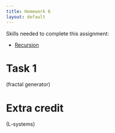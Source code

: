 ```yaml
---
title: Homework 6
layout: default
---
```


Skills needed to complete this assignment:

- [Recursion](/lecture/recursion.html)

# Task 1

(fractal generator)

# Extra credit

(L-systems)